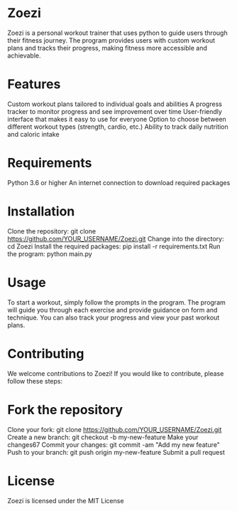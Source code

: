 # Zoezi

Zoezi is a personal workout trainer that uses python to guide users through their fitness journey. The program provides users with custom workout plans and tracks their progress, making fitness more accessible and achievable.

# Features
Custom workout plans tailored to individual goals and abilities
A progress tracker to monitor progress and see improvement over time
User-friendly interface that makes it easy to use for everyone
Option to choose between different workout types (strength, cardio, etc.)
Ability to track daily nutrition and caloric intake


# Requirements
Python 3.6 or higher
An internet connection to download required packages

# Installation
Clone the repository: git clone https://github.com/YOUR_USERNAME/Zoezi.git
Change into the directory: cd Zoezi
Install the required packages: pip install -r requirements.txt
Run the program: python main.py
# Usage
To start a workout, simply follow the prompts in the program. The program will guide you through each exercise and provide guidance on form and technique. You can also track your progress and view your past workout plans.

# Contributing
We welcome contributions to Zoezi! If you would like to contribute, please follow these steps:

# Fork the repository
Clone your fork: git clone https://github.com/YOUR_USERNAME/Zoezi.git
Create a new branch: git checkout -b my-new-feature
Make your changes67
Commit your changes: git commit -am "Add my new feature"
Push to your branch: git push origin my-new-feature
Submit a pull request
# License
Zoezi is licensed under the MIT License 


